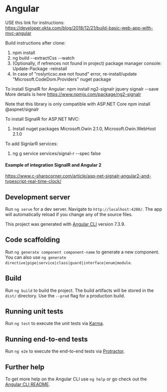 # Angular

USE this link for instructions:
https://developer.okta.com/blog/2018/12/21/build-basic-web-app-with-mvc-angular

Build instructions after clone:
1. npm install
2. ng build --extractCss --watch
3. (Optionally, if refrences not found in project) package manager console:  Update-Package -reinstall
4. In case of "roslyn\csc.exe not found" error, re-install/update "Microsoft.CodeDom.Providers" nuget package

To install SignalR for Angular:
npm install ng2-signalr jquery signalr --save
More details is here https://www.npmjs.com/package/ng2-signalr

Note that this library is only compatible with ASP.NET Core
npm install @aspnet/signalr

To install SignalR for ASP.NET MVC:
1. Install nuget packages Microsoft.Owin 2.1.0, Microsoft.Owin.WebHost 2.1.0

To add SignlarR services:
1. ng g service services/signal-r --spec false


#### Example of integration SignalR and Angular 2

https://www.c-sharpcorner.com/article/asp-net-signalr-angular2-and-typescript-real-time-clock/


## Development server

Run `ng serve` for a dev server. Navigate to `http://localhost:4200/`. The app will automatically reload if you change any of the source files.

This project was generated with [Angular CLI](https://github.com/angular/angular-cli) version 7.3.9.

## Code scaffolding

Run `ng generate component component-name` to generate a new component. You can also use `ng generate directive|pipe|service|class|guard|interface|enum|module`.

## Build

Run `ng build` to build the project. The build artifacts will be stored in the `dist/` directory. Use the `--prod` flag for a production build.

## Running unit tests

Run `ng test` to execute the unit tests via [Karma](https://karma-runner.github.io).

## Running end-to-end tests

Run `ng e2e` to execute the end-to-end tests via [Protractor](http://www.protractortest.org/).

## Further help

To get more help on the Angular CLI use `ng help` or go check out the [Angular CLI README](https://github.com/angular/angular-cli/blob/master/README.md).
